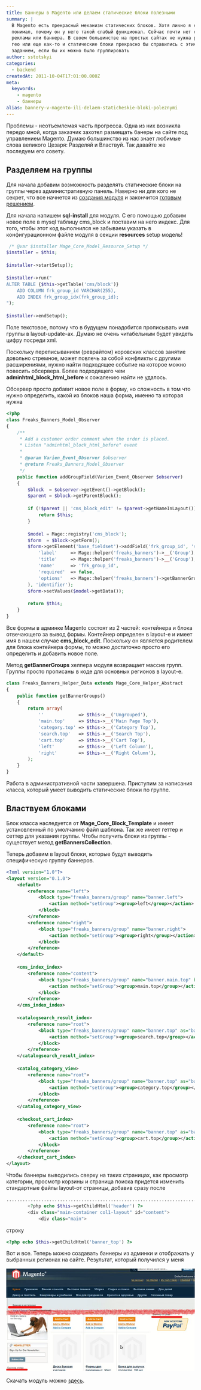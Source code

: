 ```yaml
---
title: Баннеры в Magento или делаем статические блоки полезными
summary: |
  В Magento есть прекрасный механизм статических блоков. Хотя лично я никогда не
  понимал, почему он у него такой слабый функционал. Сейчас почти нет сайта без
  рекламы или баннера. В своем большинстве на простых сайтах не нужна ротация по
  гео или еще как-то и статические блоки прекрасно бы справились с этим
  заданием, если бы их можно было группировать
author: sstotskyi
categories:
  - backend
createdAt: 2011-10-04T17:01:00.000Z
meta:
  keywords:
    - magento
    - баннеры
alias: bannery-v-magento-ili-delaem-staticheskie-bloki-poleznymi
---
```


Проблемы - неотъемлемая часть прогресса. Одна из них возникла передо мной, когда заказчик захотел размещать банеры на сайте под управлением Magento. Думаю большинство из нас знает любимые слова великого Цезаря: Разделяй и Властвуй. Так давайте же последуем его совету.

## Разделяем на группы

Для начала добавим возможность разделять статические блоки на группы через административную панель. Наверно ни для кого не секрет, что все начнется из [создания модуля](../../2011-01/magento-sozdanie-crud-modulya) и закончится [готовым решением](./Freaks_Banners.zip).

Для начала напишем **sql-install** для модуля. С его помощью добавим новое поле в mysql таблицу cms\_block и поставим на него индекс. Для того, чтобы этот код выполнился не забываем указать в конфигурационном файле модуля в секции **resources** setup модель!

```php
 /* @var $installer Mage_Core_Model_Resource_Setup */
$installer = $this;

$installer->startSetup();

$installer->run("
ALTER TABLE {$this->getTable('cms/block')}
    ADD COLUMN frk_group_id VARCHAR(255),
    ADD INDEX frk_group_idx(frk_group_id);
");

$installer->endSetup();
```

Поле текстовое, потому что в будущем понадобится прописывать имя группы в layout-update-ах. Думаю не очень читабельным будет увидеть цифру посреди xml.

Поскольку переписыванием (реврайтом) коровских классов занятие довольно стремное, может повлечь за собой конфликты с другими расширениями, нужно найти подходящее событие на которое можно повесить обсервера. Более подходящего чем **adminhtml\_block\_html\_before** к сожалению найти не удалось.

Обсервер просто добавит новое поле в форму, но сложность в том что нужно определить, какой из блоков наша форма, именно та которая нужна

```php
<?php
class Freaks_Banners_Model_Observer
{
    /**
     * Add a customer order comment when the order is placed.
     * Listen "adminhtml_block_html_before" event
     *
     * @param Varien_Event_Observer $observer
     * @return Freaks_Banners_Model_Observer
     */
    public function addGroupField(Varien_Event_Observer $observer)
    {
        $block  = $observer->getEvent()->getBlock();
        $parent = $block->getParentBlock();

        if (!$parent || 'cms_block_edit' != $parent->getNameInLayout()) {
            return $this;
        }

        $model = Mage::registry('cms_block');
        $form  = $block->getForm();
        $form->getElement('base_fieldset')->addField('frk_group_id', 'select', array(
            'label'     => Mage::helper('freaks_banners')->__('Group'),
            'title'     => Mage::helper('freaks_banners')->__('Group'),
            'name'      => 'frk_group_id',
            'required'  => false,
            'options'   => Mage::helper('freaks_banners')->getBannerGroups(),
        ), 'identifier');
        $form->setValues($model->getData());

        return $this;
    }
}
```

Все формы в админке Magento состоят из 2 частей: контейнера и блока отвечающего за вывод формы. Контейнер определен в layout-е и имеет имя в нашем случае **cms\_block\_edit**. Поскольку он является родителем для блока контейнера формы, то можно достаточно просто его определить и добавить новое поле.

Метод **getBannerGroups** хелпера модуля возвращает массив групп. Группы просто прописаны в коде для основных регионов в layout-е.

```php
class Freaks_Banners_Helper_Data extends Mage_Core_Helper_Abstract
{
    public function getBannerGroups()
    {
        return array(
            ''             => $this->__('Ungrouped'),
            'main.top'     => $this->__('Main Page Top'),
            'category.top' => $this->__('Category Top'),
            'search.top'   => $this->__('Search Top'),
            'cart.top'     => $this->__('Cart Top'),
            'left'         => $this->__('Left Column'),
            'right'        => $this->__('Right Column'),
        );
    }
}
```

Работа в административной части завершена. Приступим за написания класса, который умеет выводить статические блоки по группе.

## Властвуем блоками

Блок класса наследуется от **Mage\_Core\_Block\_Template** и имеет установленный по умолчанию файл шаблона. Так же имеет геттер и сеттер для указания группы. Чтобы получить блоки из группы - существует метод **getBannersCollection**.

Теперь добавим в layout блоки, которые будут выводить специфическую группу баннеров.

```xml
<?xml version="1.0"?>
<layout version="0.1.0">
    <default>
        <reference name="left">
            <block type="freaks_banners/group" name="banner.left">
                <action method="setGroup"><group>left</group></action>
            </block>
        </reference>
        <reference name="right">
            <block type="freaks_banners/group" name="banner.right">
                <action method="setGroup"><group>right</group></action>
            </block>
        </reference>
    </default>

    <cms_index_index>
        <reference name="content">
            <block type="freaks_banners/group" name="banner.main.top" before="-">
                <action method="setGroup"><group>main.top</group></action>
            </block>
        </reference>
    </cms_index_index>

    <catalogsearch_result_index>
        <reference name="root">
            <block type="freaks_banners/group" name="banner.top" as="banner_top">
                <action method="setGroup"><group>search.top</group></action>
            </block>
        </reference>
    </catalogsearch_result_index>

    <catalog_category_view>
        <reference name="root">
            <block type="freaks_banners/group" name="banner.top" as="banner_top">
                <action method="setGroup"><group>category.top</group></action>
            </block>
        </reference>
    </catalog_category_view>

    <checkout_cart_index>
        <reference name="root">
            <block type="freaks_banners/group" name="banner.top" as="banner_top">
                <action method="setGroup"><group>cart.top</group></action>
            </block>
        </reference>
    </checkout_cart_index>
</layout>
```

Чтобы баннеры выводились сверху на таких страницах, как просмотр категории, просмотр корзины и страница поиска придется изменить стандартные файлы layout-от страницы, добавив сразу после

```php
..........................................................................................................
        <?php echo $this->getChildHtml('header') ?>
        <div class="main-container col1-layout" id="content">
            <div class="main">
```

строку

```php
<?php echo $this->getChildHtml('banner_top') ?>
```

Вот и все. Теперь можно создавать баннеры из админки и отображать у выбранных регионах на сайте. Результат, который получился у меня

![Magento banners](./banners.jpg)

Скачать модуль можно [здесь](./Freaks_Banners.zip).

